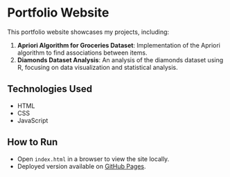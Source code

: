 # Portfolio Website

This portfolio website showcases my projects, including:

1. **Apriori Algorithm for Groceries Dataset**: Implementation of the Apriori algorithm to find associations between items.
2. **Diamonds Dataset Analysis**: An analysis of the diamonds dataset using R, focusing on data visualization and statistical analysis.

## Technologies Used
- HTML
- CSS
- JavaScript

## How to Run
- Open `index.html` in a browser to view the site locally.
- Deployed version available on [GitHub Pages](https://github.com/Gowtham-Pentela).
